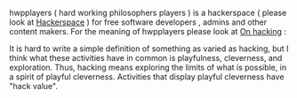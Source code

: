 hwpplayers ( hard working philosophers players ) is a hackerspace ( please look at [Hackerspace](https://en.wikipedia.org/wiki/Hackerspace) ) for free software developers , admins and other content makers. For the meaning of hwpplayers please look at [On hacking](https://www.stallman.org/articles/on-hacking.html) :

It is hard to write a simple definition of something as varied as hacking, but I think what these activities have in common is playfulness, cleverness, and exploration. Thus, hacking means exploring the limits of what is possible, in a spirit of playful cleverness. Activities that display playful cleverness have "hack value". 

